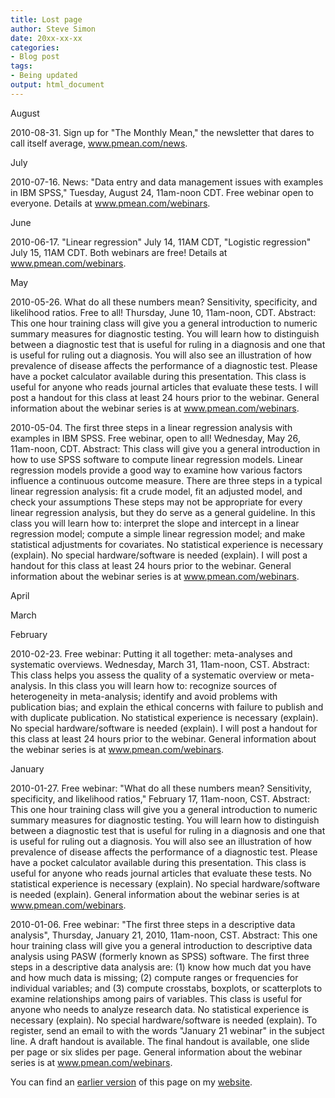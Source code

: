 ```yaml
---
title: Lost page
author: Steve Simon
date: 20xx-xx-xx
categories:
- Blog post
tags:
- Being updated
output: html_document
---
```



August

2010-08-31. Sign up for "The Monthly Mean," the newsletter that dares to call itself average, www.pmean.com/news.

July
 
2010-07-16. News: "Data entry and data management issues with examples in IBM SPSS," Tuesday, August 24, 11am-noon CDT. Free webinar open to everyone. Details at www.pmean.com/webinars.

June
 
2010-06-17. "Linear regression" July 14, 11AM CDT, "Logistic regression" July 15, 11AM CDT. Both webinars are free! Details at www.pmean.com/webinars.

May
 
2010-05-26. What do all these numbers mean? Sensitivity, specificity, and likelihood ratios.  Free to all! Thursday, June 10, 11am-noon, CDT. Abstract: This one hour training class will give you a general introduction to numeric summary measures for diagnostic testing. You will learn how to distinguish between a diagnostic test that is useful for ruling in a diagnosis and one that is useful for ruling out a diagnosis. You will also see an illustration of how prevalence of disease affects the performance of a diagnostic test. Please have a pocket calculator available during this presentation. This class is useful for anyone who reads journal articles that evaluate these tests. I will post a handout for this class at least 24 hours prior to the webinar. General information about the webinar series is at www.pmean.com/webinars.

2010-05-04. The first three steps in a linear regression analysis with examples in IBM SPSS. Free webinar, open to all! Wednesday, May 26, 11am-noon, CDT. Abstract: This class will give you a general introduction in how to use SPSS software to compute linear regression models. Linear regression models provide a good way to examine how various factors influence a continuous outcome measure. There are three steps in a typical linear regression analysis: fit a crude model, fit an adjusted model, and check your assumptions These steps may not be appropriate for every linear regression analysis, but they do serve as a general guideline. In this class you will learn how to: interpret the slope and intercept in a linear regression model; compute a simple linear regression model; and make statistical adjustments for covariates. No statistical experience is necessary (explain). No special hardware/software is needed (explain). I will post a handout for this class at least 24 hours prior to the webinar. General information about the webinar series is at www.pmean.com/webinars.

April

March

February
 
2010-02-23. Free webinar: Putting it all together: meta-analyses and systematic overviews. Wednesday, March 31, 11am-noon, CST. Abstract: This class helps you assess the quality of a systematic overview or meta-analysis. In this class you will learn how to: recognize sources of heterogeneity in meta-analysis; identify and avoid problems with publication bias; and explain the ethical concerns with failure to publish and with duplicate publication. No statistical experience is necessary (explain). No special hardware/software is needed (explain). I will post a handout for this class at least 24 hours prior to the webinar. General information about the webinar series is at www.pmean.com/webinars.

January
 
2010-01-27. Free webinar: "What do all these numbers mean? Sensitivity, specificity, and likelihood ratios," February 17, 11am-noon, CST. Abstract: This one hour training class will give you a general introduction to numeric summary measures for diagnostic testing. You will learn how to distinguish between a diagnostic test that is useful for ruling in a diagnosis and one that is useful for ruling out a diagnosis. You will also see an illustration of how prevalence of disease affects the performance of a diagnostic test. Please have a pocket calculator available during this presentation. This class is useful for anyone who reads journal articles that evaluate these tests. No statistical experience is necessary (explain). No special hardware/software is needed (explain). General information about the webinar series is at www.pmean.com/webinars.

2010-01-06. Free webinar: "The first three steps in a descriptive data analysis", Thursday, January 21, 2010, 11am-noon, CST. Abstract: This one hour training class will give you a general introduction to descriptive data analysis using PASW (formerly known as SPSS) software. The first three steps in a descriptive data analysis are: (1) know how much dat you have and how much data is missing; (2) compute ranges or frequencies for individual variables; and (3) compute crosstabs, boxplots, or scatterplots to examine relationships among pairs of variables. This class is useful for anyone who needs to analyze research data. No statistical experience is necessary (explain). No special hardware/software is needed (explain). To register, send an email to with the words "January 21 webinar" in the subject line.  A draft handout is available. The final handout is available, one slide per page or six slides per page. General information about the webinar series is at www.pmean.com/webinars.

You can find an [earlier version][sim1] of this page on my [website][sim2].

[sim1]: http://www.pmean.com/10/Updates2010.html
[sim2]: http://www.pmean.com
